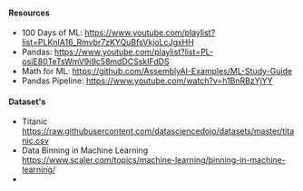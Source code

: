 #### Resources

- 100 Days of ML: https://www.youtube.com/playlist?list=PLKnIA16_Rmvbr7zKYQuBfsVkjoLcJgxHH
- Pandas: https://www.youtube.com/playlist?list=PL-osiE80TeTsWmV9i9c58mdDCSskIFdDS
- Math for ML: https://github.com/AssemblyAI-Examples/ML-Study-Guide
- Pandas Pipeline: https://www.youtube.com/watch?v=h1BnRBzYjYY

#### Dataset's

- Titanic https://raw.githubusercontent.com/datasciencedojo/datasets/master/titanic.csv
- Data Binning in Machine Learning https://www.scaler.com/topics/machine-learning/binning-in-machine-learning/
- 